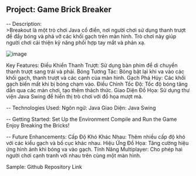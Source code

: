 Project: Game Brick Breaker
------------------------------------------------------------------------------------------------------------------------

-- Description:<br>
    >Breakout là một trò chơi Java cổ điển, nơi người chơi sử dụng thanh trượt để đẩy bóng và phá vỡ các khối gạch trên màn hình. Trò chơi này giúp người chơi cải thiện kỹ năng phối hợp tay mắt và phản xạ.

![image](https://github.com/user-attachments/assets/1872d0a0-2cbc-42a4-90c6-e48a2ec90455)

Key Features:
Điều Khiển Thanh Trượt: Sử dụng bàn phím để di chuyển thanh trượt sang trái và phải.
Bóng Tương Tác: Bóng bật lại khi va vào các khối gạch, thanh trượt và các cạnh của màn hình.
Gạch Phá Hủy: Các khối gạch biến mất khi bị bóng chạm vào.
Điều Chỉnh Tốc Độ: Tốc độ bóng tăng dần qua các màn chơi, tạo thêm thách thức.
Giao Diện Đồ Họa: Sử dụng thư viện Java Swing để hiển thị trò chơi với đồ họa mượt mà.


-- Technologies Used:
Ngôn ngữ: Java
Giao Diện: Java Swing


-- Getting Started:
Set Up the Environment
Compile and Run the Game
Enjoy Breaking the Bricks!

-- Future Enhancements:
Cấp Độ Khó Khác Nhau: Thêm nhiều cấp độ khó với các kiểu gạch và bố cục khác nhau.
Hiệu Ứng Đồ Họa: Tăng cường hiệu ứng hình ảnh khi bóng va vào gạch.
Tính Năng Multiplayer: Cho phép hai người chơi cạnh tranh với nhau trên cùng một màn hình.

Sample: Github Repository Link
